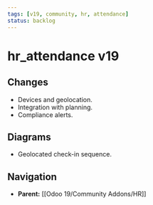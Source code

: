 ```yaml
---
tags: [v19, community, hr, attendance]
status: backlog
---
```

# hr_attendance v19

## Changes
- Devices and geolocation.
- Integration with planning.
- Compliance alerts.

## Diagrams
- Geolocated check-in sequence.






## Navigation
- **Parent:** [[Odoo 19/Community Addons/HR]]
